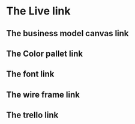 # The Live link

## The business model canvas link

<!-- https://next.canvanizer.com/canvas/rQcdTffrcRw35 -->

## The Color pallet link

<!-- https://coolors.co/333333-25272e-2c3e50-00aeef-ffffff -->

## The font link

<!-- https://fonts.googleapis.com/css2?family=Poppins&display=swap -->

## The wire frame link

<!-- https://miro.com/app/board/uXjVOdOdTpw=/ -->

## The trello link

<!-- https://trello.com/b/J8ghOsKB/e-commerce-website-group5 -->
